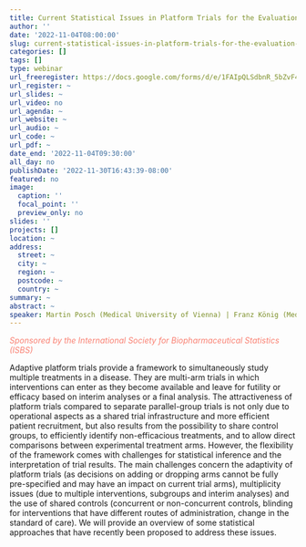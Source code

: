 ```yaml
---
title: Current Statistical Issues in Platform Trials for the Evaluation of Multiple Treatments
author: ''
date: '2022-11-04T08:00:00'
slug: current-statistical-issues-in-platform-trials-for-the-evaluation-of-multiple-treatments
categories: []
tags: []
type: webinar
url_freeregister: https://docs.google.com/forms/d/e/1FAIpQLSdbnR_5bZvF4-1F_Wt7KmlsoEm31y3HShCA3gjd0ZQvoKOWJg/viewform
url_register: ~
url_slides: ~
url_video: no
url_agenda: ~
url_website: ~
url_audio: ~
url_code: ~
url_pdf: ~
date_end: '2022-11-04T09:30:00'
all_day: no
publishDate: '2022-11-30T16:43:39-08:00'
featured: no
image:
  caption: ''
  focal_point: ''
  preview_only: no
slides: ''
projects: []
location: ~
address:
  street: ~
  city: ~
  region: ~
  postcode: ~
  country: ~
summary: ~
abstract: ~
speaker: Martin Posch (Medical University of Vienna) | Franz König (Medical University of Vienna)
---
```

<span style="color: salmon;">*Sponsored by the International Society for Biopharmaceutical Statistics (ISBS)*</span>

<!--more-->
Adaptive platform trials provide a framework to simultaneously study multiple treatments in a disease. They are multi-arm trials in which interventions can enter as they become available and leave for futility or efficacy based on interim analyses or a final analysis. The attractiveness of platform trials compared to separate parallel-group trials is not only due to operational aspects as a shared trial infrastructure and more efficient patient recruitment, but also results from the possibility to share control groups, to efficiently identify non-efficacious treatments, and to allow direct comparisons between experimental treatment arms. However, the flexibility of the framework comes with challenges for statistical inference and the interpretation of trial results. The main challenges concern the adaptivity of platform trials (as decisions on adding or dropping arms cannot be fully pre-specified and may have an impact on current trial arms), multiplicity issues (due to multiple interventions, subgroups and interim analyses) and the use of shared controls (concurrent or non-concurrent controls, blinding for interventions that have different routes of administration, change in the standard of care). We will provide an overview of some statistical approaches that have recently been proposed to address these issues.
